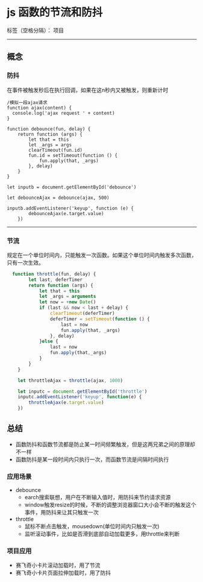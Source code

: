 ﻿# js 函数的节流和防抖

标签（空格分隔）： 项目

---
## 概念
### 防抖
在事件被触发秒后在执行回调，如果在这n秒内又被触发，则重新计时
```JavaScritp
/模拟一段ajax请求
function ajax(content) {
  console.log('ajax request ' + content)
}

function debounce(fun, delay) {
    return function (args) {
        let that = this
        let _args = args
        clearTimeout(fun.id)
        fun.id = setTimeout(function () {
            fun.apply(that, _args)
        }, delay)
    }
}
    
let inputb = document.getElementById('debounce')

let debounceAjax = debounce(ajax, 500)

inputb.addEventListener('keyup', function (e) {
        debounceAjax(e.target.value)
    })
```
___
### 节流
规定在一个单位时间内，只能触发一次函数。如果这个单位时间内触发多次函数，只有一次生效。
```JavaScript
  function throttle(fun, delay) {
        let last, deferTimer
        return function (args) {
            let that = this
            let _args = arguments
            let now = +new Date()
            if (last && now < last + delay) {
                clearTimeout(deferTimer)
                deferTimer = setTimeout(function () {
                    last = now
                    fun.apply(that, _args)
                }, delay)
            }else {
                last = now
                fun.apply(that,_args)
            }
        }
    }

    let throttleAjax = throttle(ajax, 1000)

    let inputc = document.getElementById('throttle')
    inputc.addEventListener('keyup', function(e) {
        throttleAjax(e.target.value)
    })
```

## 总结
- 函数防抖和函数节流都是防止某一时间频繁触发，但是这两兄弟之间的原理却不一样
- 函数防抖是某一段时间内只执行一次，而函数节流是间隔时间执行

### 应用场景
- debounce
    - earch搜索联想，用户在不断输入值时，用防抖来节约请求资源
    - window触发resize的时候，不断的调整浏览器窗口大小会不断的触发这个事件，用防抖来让其只触发一次
- throttle
    - 鼠标不断点击触发，mousedown(单位时间内只触发一次)
    - 监听滚动事件，比如是否滑到底部自动加载更多，用throttle来判断

### 项目应用
- 赛飞奇小卡片滚动加载时，用了节流
- 赛飞奇小卡片页面拉伸加载时，用了防抖
        
